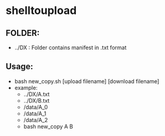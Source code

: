 # shelltoupload

## FOLDER:
* ../DX : Folder contains manifest in .txt format

## Usage:
* bash new_copy.sh [upload filename] [download filename]
* example:
  * ../DX/A.txt
  * ../DX/B.txt
  * /data/A_0
  * /data/A_1
  * /data/A_2
  * bash new_copy A B
 
